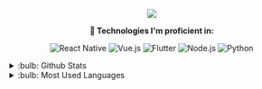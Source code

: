 <p align="center">
 <a href="https://www.linkedin.com/in/kurtnazlican/" target="_blank">
  <img src="https://img.icons8.com/fluent/48/000000/linkedin.png" />
 </a>
</p>

<p align="center">
 <strong>🔭 Technologies I'm proficient in:</strong>
</p>

<p align="center">
 <img src="https://img.icons8.com/color/48/000000/react-native.png" alt="React Native"/>
 <img src="https://img.icons8.com/color/48/000000/vue-js.png" alt="Vue.js"/>
 <img src="https://img.icons8.com/color/48/000000/flutter.png" alt="Flutter"/>
 <img src="https://img.icons8.com/color/48/000000/nodejs.png" alt="Node.js"/>
 <img src="https://img.icons8.com/color/48/000000/python.png" alt="Python"/>
</p>

<details>
<summary>:bulb: Github Stats</summary>
<img src="https://github-readme-stats.vercel.app/api?username=nazlicankurt&show_icons=true&theme=dark">
</details>

<details>
<summary>:bulb: Most Used Languages</summary>
<img src="https://github-readme-stats.vercel.app/api/top-langs/?username=nazlicankurt&layout=compact&theme=dark">
</details>
